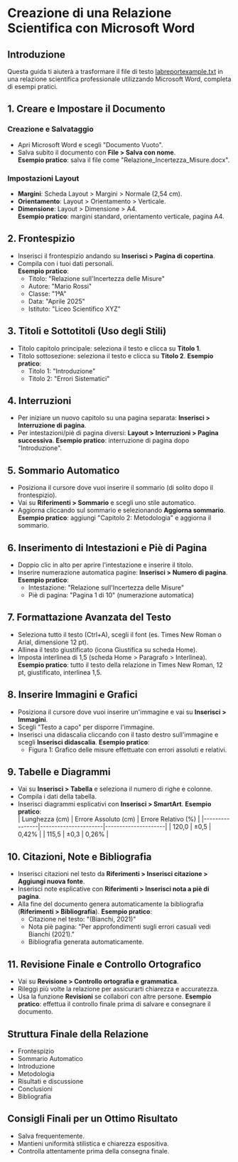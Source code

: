 
# Creazione di una Relazione Scientifica con Microsoft Word

## Introduzione

Questa guida ti aiuterà a trasformare il file di testo [labreportexample.txt](https://federob.github.io/infohandouts/hwsw/labreportexample.txt) in una relazione scientifica professionale utilizzando Microsoft Word, completa di esempi pratici.

## 1. Creare e Impostare il Documento

### Creazione e Salvataggio

- Apri Microsoft Word e scegli "Documento Vuoto".
- Salva subito il documento con **File > Salva con nome**.  
**Esempio pratico**: salva il file come "Relazione_Incertezza_Misure.docx".

### Impostazioni Layout

- **Margini**: Scheda Layout > Margini > Normale (2,54 cm).
- **Orientamento**: Layout > Orientamento > Verticale.
- **Dimensione**: Layout > Dimensione > A4.  
**Esempio pratico**: margini standard, orientamento verticale, pagina A4.

## 2. Frontespizio

- Inserisci il frontespizio andando su **Inserisci > Pagina di copertina**.
- Compila con i tuoi dati personali.  
**Esempio pratico**:
  - Titolo: "Relazione sull'Incertezza delle Misure"
  - Autore: "Mario Rossi"
  - Classe: "1ªA"
  - Data: "Aprile 2025"
  - Istituto: "Liceo Scientifico XYZ"

## 3. Titoli e Sottotitoli (Uso degli Stili)

- Titolo capitolo principale: seleziona il testo e clicca su **Titolo 1**.
- Titolo sottosezione: seleziona il testo e clicca su **Titolo 2**.
**Esempio pratico**:
  - Titolo 1: "Introduzione"
  - Titolo 2: "Errori Sistematici"

## 4. Interruzioni

- Per iniziare un nuovo capitolo su una pagina separata: **Inserisci > Interruzione di pagina**.
- Per intestazioni/piè di pagina diversi: **Layout > Interruzioni > Pagina successiva**.
**Esempio pratico**: interruzione di pagina dopo "Introduzione".

## 5. Sommario Automatico

- Posiziona il cursore dove vuoi inserire il sommario (di solito dopo il frontespizio).
- Vai su **Riferimenti > Sommario** e scegli uno stile automatico.
- Aggiorna cliccando sul sommario e selezionando **Aggiorna sommario**.
**Esempio pratico**: aggiungi "Capitolo 2: Metodologia" e aggiorna il sommario.

## 6. Inserimento di Intestazioni e Piè di Pagina

- Doppio clic in alto per aprire l'intestazione e inserire il titolo.
- Inserire numerazione automatica pagine: **Inserisci > Numero di pagina**.
**Esempio pratico**:
  - Intestazione: "Relazione sull'Incertezza delle Misure"
  - Piè di pagina: "Pagina 1 di 10" (numerazione automatica)

## 7. Formattazione Avanzata del Testo

- Seleziona tutto il testo (Ctrl+A), scegli il font (es. Times New Roman o Arial, dimensione 12 pt).
- Allinea il testo giustificato (icona Giustifica su scheda Home).
- Imposta interlinea di 1,5 (scheda Home > Paragrafo > Interlinea).
**Esempio pratico**: tutto il testo della relazione in Times New Roman, 12 pt, giustificato, interlinea 1,5.

## 8. Inserire Immagini e Grafici

- Posiziona il cursore dove vuoi inserire un'immagine e vai su **Inserisci > Immagini**.
- Scegli "Testo a capo" per disporre l'immagine.
- Inserisci una didascalia cliccando con il tasto destro sull'immagine e scegli **Inserisci didascalia**.
**Esempio pratico**:
  - Figura 1: Grafico delle misure effettuate con errori assoluti e relativi.

## 9. Tabelle e Diagrammi

- Vai su **Inserisci > Tabella** e seleziona il numero di righe e colonne.
- Compila i dati della tabella.
- Inserisci diagrammi esplicativi con **Inserisci > SmartArt**.
**Esempio pratico**:  
| Lunghezza (cm) | Errore Assoluto (cm) | Errore Relativo (%) |
|----------------|----------------------|---------------------|
| 120,0          | ±0,5                 | 0,42%               |
| 115,5          | ±0,3                 | 0,26%               |

## 10. Citazioni, Note e Bibliografia

- Inserisci citazioni nel testo da **Riferimenti > Inserisci citazione > Aggiungi nuova fonte**.
- Inserisci note esplicative con **Riferimenti > Inserisci nota a piè di pagina**.
- Alla fine del documento genera automaticamente la bibliografia (**Riferimenti > Bibliografia**).
**Esempio pratico**:
  - Citazione nel testo: "(Bianchi, 2021)"
  - Nota piè pagina: "Per approfondimenti sugli errori casuali vedi Bianchi (2021)."
  - Bibliografia generata automaticamente.

## 11. Revisione Finale e Controllo Ortografico

- Vai su **Revisione > Controllo ortografia e grammatica**.
- Rileggi più volte la relazione per assicurarti chiarezza e accuratezza.
- Usa la funzione **Revisioni** se collabori con altre persone.
**Esempio pratico**: effettua il controllo finale prima di salvare e consegnare il documento.

## Struttura Finale della Relazione

- Frontespizio
- Sommario Automatico
- Introduzione
- Metodologia
- Risultati e discussione
- Conclusioni
- Bibliografia

## Consigli Finali per un Ottimo Risultato

- Salva frequentemente.
- Mantieni uniformità stilistica e chiarezza espositiva.
- Controlla attentamente prima della consegna finale.
